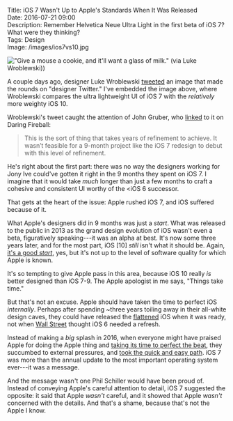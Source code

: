 Title: iOS 7 Wasn't Up to Apple's Standards When It Was Released  
Date: 2016-07-21 09:00   
Description: Remember Helvetica Neue Ultra Light in the first beta of iOS 7? What were they thinking?  
Tags: Design  
Image: /images/ios7vs10.jpg  

!["Give a mouse a cookie, and it'll want a glass of milk." (via Luke Wroblewski))][1]
<!-- {.border} -->

A couple days ago, designer Luke Wroblewski [tweeted][2] an image that made the rounds on "designer Twitter." I've embedded the image above, where Wroblewski compares the ultra lightweight UI of iOS 7 with the *relatively* more weighty iOS 10.

Wroblewski's tweet caught the attention of John Gruber, who [linked][3] to it on Daring Fireball:

> This is the sort of thing that takes years of refinement to achieve. It wasn’t feasible for a 9-month project like the iOS 7 redesign to debut with this level of refinement.

He's right about the first part: there was no way the designers working for Jony Ive could've gotten it right in the 9 months they spent on iOS 7. I imagine that it would take *much* longer than just a few months to craft a cohesive and consistent UI worthy of the <iOS 6 successor.

That gets at the heart of the issue: Apple rushed iOS 7, and iOS suffered because of it.

What Apple's designers did in 9 months was just a *start*. What was released to the public in 2013 as the grand design evolution of iOS wasn't even a beta, figuratively speaking---it was an alpha at best. It's now some three years later, and for the most part, iOS [10] *still* isn't what it should be. Again, [it's a good *start*][4], yes, but it's not up to the level of software quality for which Apple is known.

It's so tempting to give Apple pass in this area, because iOS 10 really *is* better designed than iOS 7-9. The Apple apologist in me says, "Things take time."

But that's not an excuse. Apple should have taken the time to perfect iOS *internally*. Perhaps after spending ~three years toiling away in their all-white design caves, they could have released the [flattened][5] iOS when it was ready, not when [Wall Street][6] thought iOS 6 needed a refresh.

Instead of making a *big* splash in 2016, when everyone might have praised Apple for doing the Apple thing and [taking its time to perfect the beat][7], they succumbed to external pressures, and [took the quick and easy path][8]. iOS 7 was more than the annual update to the most important operating system ever---it was a message.

And the message wasn't one Phil Schiller would have been proud of. Instead of conveying Apple's careful attention to detail, iOS 7 suggested the opposite: it said that Apple *wasn't* careful, and it showed that Apple *wasn't* concerned with the details. And that's a shame, because that's not the Apple I know.

[1]: /images/ios7vs10.jpg "Luke Wroblewski's image comparing iOS 7 and 10"
[2]: https://twitter.com/lukew/status/755077280657842177  "Luke Wroblewski's tweet comparing iOS 7 to 10"
[3]: http://daringfireball.net/linked/2016/07/20/wroblewski-ios-thicker "Gruber's link to Wroblewski's tweet"
[4]: /2016/6/14/some-thoughts-on-wwdc-16-and-apples-design-inconsistencies#ios-10s-design-inconsistencies "My post on Apple's design inconsistencies in iOS 10"
[5]: http://www.fastcodesign.com/3020586/how-flat-design-is-preparing-ios-for-the-gadgets-of-tomorrow "Fast Company on flat design in iOS 7"
[6]: http://blogs.wsj.com/digits/2013/03/21/apple-design-teams-get-cozier/ "WSJ discussing Ive's potential design changeups"
[7]: https://youtu.be/_CL6n0FJZpk?t=1m27s "YouTube video of 'Still D.R.E.'"
[8]: https://youtu.be/4ZNLA7t-gIY?t=1m22s "YouTube clip of Luke departing Dagobah"